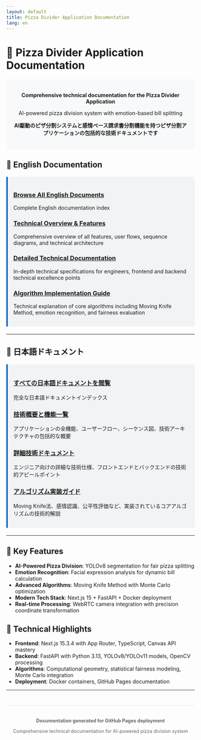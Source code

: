 ```yaml
---
layout: default
title: Pizza Divider Application Documentation
lang: en
---
```


# 🍕 Pizza Divider Application Documentation

<div style="text-align: center; margin: 20px 0; padding: 20px; background-color: #f8f9fa; border-radius: 8px;">
    <p><strong>Comprehensive technical documentation for the Pizza Divider Application</strong></p>
    <p>AI-powered pizza division system with emotion-based bill splitting</p>
    <p><strong>AI駆動のピザ分割システムと感情ベース請求書分割機能を持つピザ分割アプリケーションの包括的な技術ドキュメントです</strong></p>
</div>

## 📖 English Documentation

<div style="margin: 20px 0; padding: 15px; border-left: 4px solid #0066cc; background-color: #f1f3f4;">

### [Browse All English Documents](./en/)
Complete English documentation index

### [Technical Overview & Features](./en/pizza-divider-technical-overview)
Comprehensive overview of all features, user flows, sequence diagrams, and technical architecture

### [Detailed Technical Documentation](./en/pizza-divider-detailed-technical-documentation)
In-depth technical specifications for engineers, frontend and backend technical excellence points

### [Algorithm Implementation Guide](./en/pizza-divider-algorithm-explained)
Technical explanation of core algorithms including Moving Knife Method, emotion recognition, and fairness evaluation

</div>

---

## 📖 日本語ドキュメント

<div style="margin: 20px 0; padding: 15px; border-left: 4px solid #0066cc; background-color: #f1f3f4;">

### [すべての日本語ドキュメントを閲覧](./ja/)
完全な日本語ドキュメントインデックス

### [技術概要と機能一覧](./ja/pizza-divider-technical-overview)
アプリケーションの全機能、ユーザーフロー、シーケンス図、技術アーキテクチャの包括的な概要

### [詳細技術ドキュメント](./ja/pizza-divider-detailed-technical-documentation)
エンジニア向けの詳細な技術仕様、フロントエンドとバックエンドの技術的アピールポイント

### [アルゴリズム実装ガイド](./ja/pizza-divider-algorithm-explained)
Moving Knife法、感情認識、公平性評価など、実装されているコアアルゴリズムの技術的解説

</div>

---

## 🚀 Key Features

- **AI-Powered Pizza Division**: YOLOv8 segmentation for fair pizza splitting
- **Emotion Recognition**: Facial expression analysis for dynamic bill calculation  
- **Advanced Algorithms**: Moving Knife Method with Monte Carlo optimization
- **Modern Tech Stack**: Next.js 15 + FastAPI + Docker deployment
- **Real-time Processing**: WebRTC camera integration with precision coordinate transformation

## 🔧 Technical Highlights

- **Frontend**: Next.js 15.3.4 with App Router, TypeScript, Canvas API mastery
- **Backend**: FastAPI with Python 3.13, YOLOv8/YOLOv11 models, OpenCV processing
- **Algorithms**: Computational geometry, statistical fairness modeling, Monte Carlo integration
- **Deployment**: Docker containers, GitHub Pages documentation

---

<div style="text-align: center; margin-top: 40px; padding-top: 20px; border-top: 1px solid #e1e4e8; color: #666; font-size: 0.9em;">
    <p><strong>Documentation generated for GitHub Pages deployment</strong></p>
    <p>Comprehensive technical documentation for AI-powered pizza division system</p>
</div>
